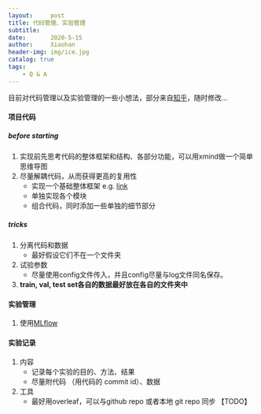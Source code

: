 ```yaml
---
layout:     post
title: 代码管理、实验管理
subtitle:   
date:       2020-5-15
author:     Xiaohan
header-img: img/ice.jpg
catalog: true
tags:
    - Q & A
---
```


目前对代码管理以及实验管理的一些小想法，部分来自[知乎](https://www.zhihu.com/question/269707221)，随时修改...

#### 项目代码
##### before starting
1. 实现前先思考代码的整体框架和结构、各部分功能，可以用xmind做一个简单思维导图
2. 尽量解耦代码，从而获得更高的复用性
    * 实现一个基础整体框架 e.g. [link](https://github.com/MrGemy95/Tensorflow-Project-Template)
    * 单独实现各个模块
    * 组合代码，同时添加一些单独的细节部分
    
##### tricks
1. 分离代码和数据
    * 最好假设它们不在一个文件夹
2. 试验参数
    * 尽量使用config文件传入，并且config尽量与log文件同名保存。
3. **train, val, test set各自的数据最好放在各自的文件夹中**


#### 实验管理
1. 使用[MLflow](https://mlflow.org/docs/latest/index.html)

#### 实验记录
1. 内容
    * 记录每个实验的目的、方法、结果
    * 尽量附代码 （用代码的 commit id）、数据
2. 工具
    * 最好用overleaf，可以与github repo 或者本地 git repo 同步 【TODO】
